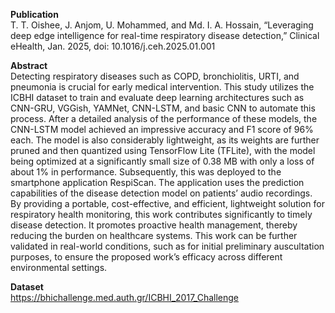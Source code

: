 **Publication** <br>
T. T. Oishee, J. Anjom, U. Mohammed, and Md. I. A. Hossain, “Leveraging deep edge intelligence for real-time respiratory disease detection,” Clinical eHealth, Jan. 2025, doi: 10.1016/j.ceh.2025.01.001 <br>

**Abstract** <br>
Detecting respiratory diseases such as COPD, bronchiolitis, URTI, and pneumonia is crucial for early medical intervention. This study utilizes the ICBHI dataset to train and evaluate deep learning architectures such as CNN-GRU, VGGish, YAMNet, CNN-LSTM, and basic CNN to automate this process. After a detailed analysis of the performance of these models, the CNN-LSTM model achieved an impressive accuracy and F1 score of 96% each. The model is also considerably lightweight, as its weights are further pruned and then quantized using TensorFlow Lite (TFLite), with the model being optimized at a significantly small size of 0.38 MB with only a loss of about 1% in performance. Subsequently, this was deployed to the smartphone application RespiScan. The application uses the prediction capabilities of the disease detection model on patients’ audio recordings. By providing a portable, cost-effective, and efficient, lightweight solution for respiratory health monitoring, this work contributes significantly to timely disease detection. It promotes proactive health management, thereby reducing the burden on healthcare systems. This work can be further validated in real-world conditions, such as for initial preliminary auscultation purposes, to ensure the proposed work’s efficacy across different environmental settings. <br>

**Dataset** <br>
https://bhichallenge.med.auth.gr/ICBHI_2017_Challenge
